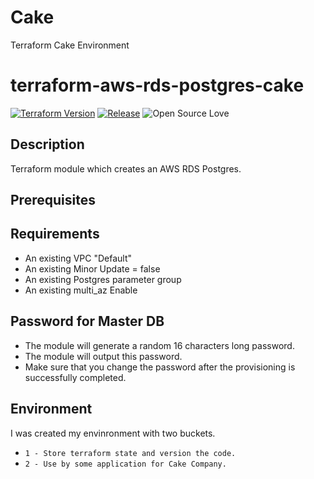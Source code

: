 # Cake
Terraform Cake Environment

# terraform-aws-rds-postgres-cake

[![Terraform Version](https://img.shields.io/badge/Terraform%20Version->=0.13.0,_<0.14.0-blue.svg)](https://releases.hashicorp.com/terraform/)
[![Release](https://img.shields.io/github/release/traveloka/terraform-aws-rds-postgres.svg)](https://github.com/traveloka/terraform-aws-rds-postgres/releases)
![Open Source Love](https://badges.frapsoft.com/os/v1/open-source.png?v=103)

## Description

Terraform module which creates an AWS RDS Postgres.


## Prerequisites

Requirements
------------

- An existing VPC "Default"
- An existing Minor Update = false
- An existing Postgres parameter group
- An existing multi_az Enable

Password for Master DB
----------------------

- The module will generate a random 16 characters long password.
- The module will output this password.
- Make sure that you change the password after the provisioning is successfully completed.

Environment
------------

I was created my envinronment with two buckets.

- `1 - Store terraform state and version the code.`
- `2 - Use by some application for Cake Company.`
